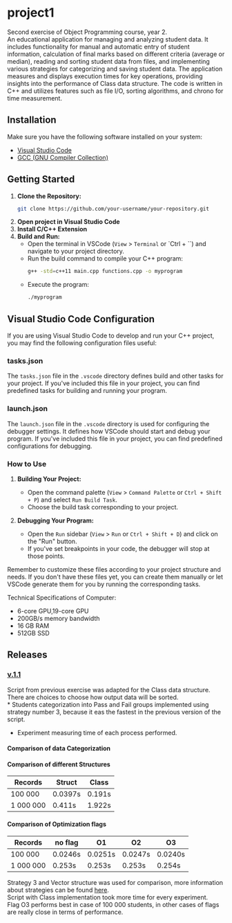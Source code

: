 # project1
Second exercise of Object Programming course, year 2.
<br>An educational application for managing and analyzing student data. It includes functionality for manual and automatic entry of student information, calculation of final marks based on different criteria (average or median), reading and sorting student data from files, and implementing various strategies for categorizing and saving student data. The application measures and displays execution times for key operations, providing insights into the performance of Class data structure. The code is written in C++ and utilizes features such as file I/O, sorting algorithms, and chrono for time measurement.

## Installation
Make sure you have the following software installed on your system:
- [Visual Studio Code](https://code.visualstudio.com/)
- [GCC (GNU Compiler Collection)](https://gcc.gnu.org/)

## Getting Started

1. **Clone the Repository:**
   ```bash
   git clone https://github.com/your-username/your-repository.git

2. **Open project in Visual Studio Code**
3. **Install C/C++ Extension**
4. **Build and Run:**
    - Open the terminal in VSCode (`View` > `Terminal` or `Ctrl + ``) and navigate to your project directory.
    - Run the build command to compile your C++ program:
        ```bash
        g++ -std=c++11 main.cpp functions.cpp -o myprogram
        ```
    - Execute the program:
        ```bash
        ./myprogram
        ```


## Visual Studio Code Configuration

If you are using Visual Studio Code to develop and run your C++ project, you may find the following configuration files useful:

### tasks.json

The `tasks.json` file in the `.vscode` directory defines build and other tasks for your project. If you've included this file in your project, you can find predefined tasks for building and running your program.

### launch.json

The `launch.json` file in the `.vscode` directory is used for configuring the debugger settings. It defines how VSCode should start and debug your program. If you've included this file in your project, you can find predefined configurations for debugging.

### How to Use

1. **Building Your Project:**
   - Open the command palette (`View` > `Command Palette` or `Ctrl + Shift + P`) and select `Run Build Task`.
   - Choose the build task corresponding to your project.

2. **Debugging Your Program:**
   - Open the `Run` sidebar (`View` > `Run` or `Ctrl + Shift + D`) and click on the "Run" button.
   - If you've set breakpoints in your code, the debugger will stop at those points.

Remember to customize these files according to your project structure and needs. If you don't have these files yet, you can create them manually or let VSCode generate them for you by running the corresponding tasks.

Technical Specifications of Computer:
* 6-core GPU,19-core GPU
* 200GB/s memory bandwidth
* 16 GB RAM
* 512GB SSD



## Releases
### [v.1.1](https://github.com/ErikaKriks/project2/tree/v.1.1)
Script from previous exercise was adapted for the Class data structure.
<br>There are choices to choose how output data will be sorted.
<br>* Students categorization into Pass and Fail groups implemented using strategy number 3, because it eas the fastest in the previous version of the script.
* Experiment measuring time of each process performed.


#### Comparison of data Categorization

#### Comparison of different Structures
| Records | Struct | Class |
|--|--|--|
| 100 000 | 0.0397s  | 0.191s |
| 1 000 000 | 0.411s | 1.922s |


#### Comparison of Optimization flags
| Records | no flag | O1| O2 | O3 | 
|--|--|--|--|--|
| 100 000 | 0.0246s | 0.0251s | 0.0247s | 0.0240s | 
| 1 000 000 | 0.253s | 0.253s | 0.253s | 0.254s |



Strategy 3 and Vector structure was used for comparison, more information about strategies can be found [here](https://github.com/ErikaKriks/project1/tree/v.1.0).
<br>Script with Class implementation took more time for every experiment.
<br>Flag O3 performs best in case of 100 000 students, in other cases of flags are really close in terms of performance.



